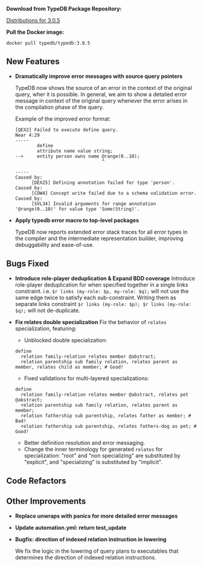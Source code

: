 **Download from TypeDB Package Repository:**

[Distributions for 3.0.5](https://cloudsmith.io/~typedb/repos/public-release/packages/?q=name%3A%5Etypedb-all+version%3A3.0.5)

**Pull the Docker image:**

```docker pull typedb/typedb:3.0.5```


## New Features
- **Dramatically improve error messages with source query pointers**
  
  TypeDB now shows the source of an error in the context of the original query, wher it is possible. In general, we aim to show a detailed error message in context of the original query whenever the error arises in the compilation phase of the query.
  
  Example of the improved error format:
  ```
  [QEX2] Failed to execute define query.
  Near 4:29
  -----
          define
          attribute name value string;
  -->     entity person owns name @range(0..10);
                                  ^
        
  -----
  Caused by: 
        [DEX25] Defining annotation failed for type 'person'.
  Caused by: 
        [COW4] Concept write failed due to a schema validation error.
  Caused by: 
        [SVL34] Invalid arguments for range annotation '@range(0..10)' for value type 'Some(String)'.
  ```
  
  
- **Apply typedb error macro to top-level packages**
  
  TypeDB now reports extended error stack traces for all error types in the compiler and the intermediate representation builder, improving debuggability and ease-of-use.
  
  

## Bugs Fixed
- **Introduce role-player deduplication & Expand BDD coverage**
  Introduce role-player deduplication for when specified together in a single links constraint. i.e. `$r links (my-role: $p, my-role: $q);` will not use the same edge twice to satisfy each sub-constraint.
  Writing them as separate links constraint  `$r links (my-role: $p); $r links (my-role: $q);` will not de-duplicate.
  
  
- **Fix relates double specialization**
  Fix the behavior of `relates` specialization, featuring:
  * Unblocked double specialization:
  ```
  define 
    relation family-relation relates member @abstract;
    relation parentship sub family relation, relates parent as member, relates child as member; # Good!
  ```  
  * Fixed validations for multi-layered specializations:
  ```
  define
    relation family-relation relates member @abstract, relates pet @abstract;
    relation parentship sub family relation, relates parent as member;
    relation fathership sub parentship, relates father as member; # Bad!
    relation fathership sub parentship, relates fathers-dog as pet; # Good!
  ```
  * Better definition resolution and error messaging.
  * Change the inner terminology for generated `relates` for specialization: "root" and "non specializing" are substituted by "explicit", and "specializing" is substituted by "implicit".
  
  

## Code Refactors


## Other Improvements
- **Replace unwraps with panics for more detailed error messages**

- **Update automation.yml: return test_update**

- **Bugfix: direction of indexed relation instruction in lowering**
  
  We fix the logic in the lowering of query plans to executables that determines the direction of indexed relation instructions.
  
  
    
